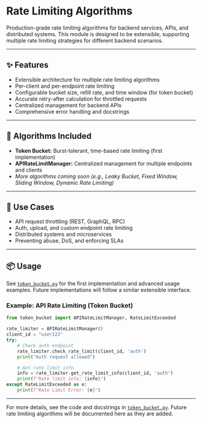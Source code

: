 # Rate Limiting Algorithms

Production-grade rate limiting algorithms for backend services, APIs, and distributed systems. This module is designed to be extensible, supporting multiple rate limiting strategies for different backend scenarios.

---

## ✨ Features

- Extensible architecture for multiple rate limiting algorithms
- Per-client and per-endpoint rate limiting
- Configurable bucket size, refill rate, and time window (for token bucket)
- Accurate retry-after calculation for throttled requests
- Centralized management for backend APIs
- Comprehensive error handling and docstrings

---

## 🧩 Algorithms Included

- **Token Bucket:** Burst-tolerant, time-based rate limiting (first implementation)
- **APIRateLimitManager:** Centralized management for multiple endpoints and clients
- _More algorithms coming soon (e.g., Leaky Bucket, Fixed Window, Sliding Window, Dynamic Rate Limiting)_

---

## 🚀 Use Cases

- API request throttling (REST, GraphQL, RPC)
- Auth, upload, and custom endpoint rate limiting
- Distributed systems and microservices
- Preventing abuse, DoS, and enforcing SLAs

---

## 📦 Usage

See [`token_bucket.py`](./token_bucket.py) for the first implementation and advanced usage examples. Future implementations will follow a similar extensible interface.

### Example: API Rate Limiting (Token Bucket)

```python
from token_bucket import APIRateLimitManager, RateLimitExceeded

rate_limiter = APIRateLimitManager()
client_id = "user123"
try:
    # Check auth endpoint
    rate_limiter.check_rate_limit(client_id, 'auth')
    print("Auth request allowed")

    # Get rate limit info
    info = rate_limiter.get_rate_limit_info(client_id, 'auth')
    print(f"Rate limit info: {info}")
except RateLimitExceeded as e:
    print(f"Rate Limit Error: {e}")
```

---

For more details, see the code and docstrings in [`token_bucket.py`](./token_bucket.py). Future rate limiting algorithms will be documented here as they are added.

